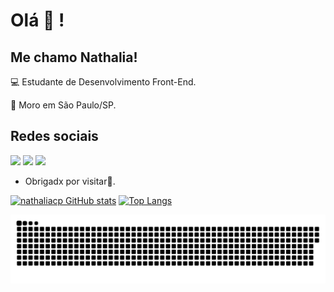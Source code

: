 # Olá :wave: !

 

## Me chamo Nathalia!

 

:computer: Estudante de Desenvolvimento Front-End.

:house_with_garden: Moro em São Paulo/SP.





 

## Redes sociais

[<img src = "https://img.shields.io/badge/facebook-%231877F2.svg?&style=for-the-badge&logo=facebook&logoColor=white">](https://www.facebook.com/nathaliacpinheiro02/) [<img src="https://img.shields.io/badge/linkedin-%230077B5.svg?&style=for-the-badge&logo=linkedin&logoColor=white" />](https://www.linkedin.com/in/nathaliacpinheiro/) [<img src = "https://img.shields.io/badge/instagram-%23E4405F.svg?&style=for-the-badge&logo=instagram&logoColor=white">](https://www.instagram.com/natycpinh/)




- Obrigadx por visitar:blue_heart:.



[![nathaliacp GitHub stats](https://github-readme-stats.vercel.app/api?username=nathaliacp&show_icons=true&theme=dracula)](https://github.com/nathaliacp/github-readme-stats) [![Top Langs](https://github-readme-stats.vercel.app/api/top-langs/?username=nathaliacp&theme=dracula)](https://github.com/nathaliacp/github-readme-stats) 


![Snake animation](https://github.com/nathaliacp/nathaliacp/blob/output/github-contribution-grid-snake.svg)

